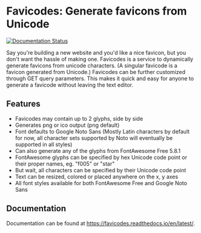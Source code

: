 
Favicodes: Generate favicons from Unicode
=========================================

[![Documentation Status](https://readthedocs.org/projects/favicodes/badge/?version=latest)](https://favicodes.readthedocs.io/en/latest/?badge=latest)


Say you're building a new website and you'd like a nice favicon, but you don't
want the hassle of making one. Favicodes is a service to dynamically generate favicons from unicode characters. 
(A singular favicode is a favicon generated from Unicode.) Favicodes can be further 
customized through GET query parameters. This makes it quick and easy for 
anyone to generate a favicode without leaving the text editor.

Features
--------

- Favicodes may contain up to 2 glyphs, side by side
- Generates png or ico output (png default)
- Font defaults to Google Noto Sans (Mostly Latin characters by default for now, all character sets supported by Noto will eventually be supported in all styles)
- Can also generate any of the glyphs from FontAwesome Free 5.8.1
- FontAwesome glyphs can be specified by hex Unicode code point or their proper names, eg. "f005" or "star"
- But wait, all characters can be specified by their Unicode code point
- Text can be resized, colored or placed anywhere on the x, y axes
- All font styles available for both FontAwesome Free and Google Noto Sans

Documentation
-------------

Documentation can be found at https://favicodes.readthedocs.io/en/latest/.
